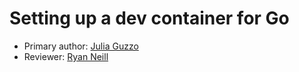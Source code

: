 # Setting up a dev container for Go

* Primary author: [Julia Guzzo](https://github.com/jkguzzo)
* Reviewer: [Ryan Neill](https://github.com/raneill26)
